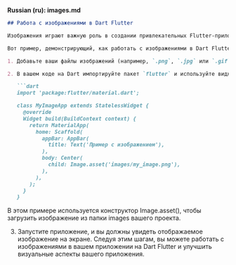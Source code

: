 
**Russian (ru): images.md**

```markdown
## Работа с изображениями в Dart Flutter

Изображения играют важную роль в создании привлекательных Flutter-приложений. Dart Flutter предоставляет различные способы работы с изображениями и их отображения в приложении.

Вот пример, демонстрирующий, как работать с изображениями в Dart Flutter:

1. Добавьте ваши файлы изображений (например, `.png`, `.jpg` или `.gif`) в папку `images` в корневом каталоге вашего проекта на Flutter.

2. В вашем коде на Dart импортируйте пакет `flutter` и используйте виджет `Image` для отображения изображения:

   ```dart
   import 'package:flutter/material.dart';

   class MyImageApp extends StatelessWidget {
     @override
     Widget build(BuildContext context) {
       return MaterialApp(
         home: Scaffold(
           appBar: AppBar(
             title: Text('Пример с изображением'),
           ),
           body: Center(
             child: Image.asset('images/my_image.png'),
           ),
         ),
       );
     }
   }
   ```
В этом примере используется конструктор Image.asset(), чтобы загрузить изображение из папки images вашего проекта.

3. Запустите приложение, и вы должны увидеть отображаемое изображение на экране.
Следуя этим шагам, вы можете работать с изображениями в вашем приложении на Dart Flutter и улучшить визуальные аспекты вашего приложения.
